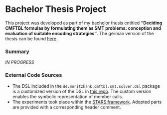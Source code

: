 # Bachelor Thesis Project

This project was developed as part of my bachelor thesis entitled
**“Deciding CMFTBL formulas by formulating them as SMT problems:
conception and evaluation of suitable encoding strategies”**.
The german version of the thesis can be found [here](#).

### Summary
*IN PROGRESS*

### External Code Sources
- The DSL included in the `de.moritzhank.cmftbl.smt.solver.dsl`
package is a customized version of the DSL in
[this repo](https://github.com/fikullmann/stars). 
The custom version enables the symbolic representation of member calls.
- The experiments took place within the
[STARS framework](https://github.com/tudo-aqua/stars).
Adopted parts are provided with a corresponding header comment.

